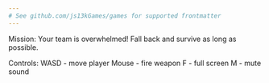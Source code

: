 ```yaml
---
# See github.com/js13kGames/games for supported frontmatter
---
```

Mission:
Your team is overwhelmed! Fall back and survive as long as possible.

Controls:
WASD - move player
Mouse - fire weapon
F - full screen
M - mute sound
